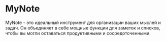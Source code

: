 # MyNote
MyNote - это идеальный инструмент для организации ваших мыслей и задач. Он объединяет в себе мощные функции для заметок и списков, чтобы вы могли оставаться продуктивными и сосредоточенными.
